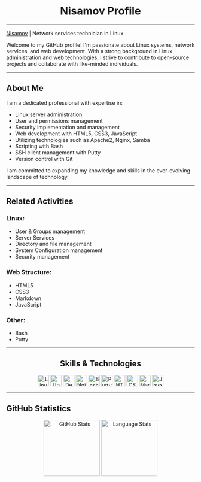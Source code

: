 <div align="center">
  <h1>Nisamov Profile</h1>
</div>

---

<div align="left">
  <p><a href="#">Nisamov</a> | Network services technician in Linux.</p>
  <p>Welcome to my GitHub profile! I'm passionate about Linux systems, network services, and web development. With a strong background in Linux administration and web technologies, I strive to contribute to open-source projects and collaborate with like-minded individuals.</p>
</div>

---

<h2 align="left">About Me</h2>

<div align="left">
  <p>I am a dedicated professional with expertise in:</p>
  <ul>
    <li>Linux server administration</li>
    <li>User and permissions management</li>
    <li>Security implementation and management</li>
    <li>Web development with HTML5, CSS3, JavaScript</li>
    <li>Utilizing technologies such as Apache2, Nginx, Samba</li>
    <li>Scripting with Bash</li>
    <li>SSH client management with Putty</li>
    <li>Version control with Git</li>
  </ul>
  <p>I am committed to expanding my knowledge and skills in the ever-evolving landscape of technology.</p>
</div>

---

<h2 align="left">Related Activities</h2>

<div align="left">
  <h3>Linux:</h3>
  <ul>
    <li>User & Groups management</li>
    <li>Server Services</li>
    <li>Directory and file management</li>
    <li>System Configuration management</li>
    <li>Security management</li>
  </ul>
  <h3>Web Structure:</h3>
  <ul>
    <li>HTML5</li>
    <li>CSS3</li>
    <li>Markdown</li>
    <li>JavaScript</li>
  </ul>
  <h3>Other:</h3>
  <ul>
    <li>Bash</li>
    <li>Putty</li>
  </ul>
</div>

---

<div align="center">
  <h2>Skills & Technologies</h2>
  <img src="https://cdn.jsdelivr.net/gh/devicons/devicon/icons/linux/linux-original.svg" height="30" alt="Linux logo" />
  <img src="https://cdn.jsdelivr.net/gh/devicons/devicon/icons/ubuntu/ubuntu-plain.svg" height="30" alt="Ubuntu logo" />
  <img src="https://cdn.jsdelivr.net/gh/devicons/devicon/icons/debian/debian-original.svg" height="30" alt="Debian logo" />
  <img src="https://cdn.jsdelivr.net/gh/devicons/devicon/icons/nginx/nginx-original.svg" height="30" alt="Nginx logo" />
  <img src="https://cdn.jsdelivr.net/gh/devicons/devicon/icons/bash/bash-original.svg" height="30" alt="Bash logo" />
  <img src="https://cdn.jsdelivr.net/gh/devicons/devicon/icons/putty/putty-original.svg" height="30" alt="Putty logo" />
  <img src="https://cdn.jsdelivr.net/gh/devicons/devicon/icons/html5/html5-original.svg" height="30" alt="HTML5 logo" />
  <img src="https://cdn.jsdelivr.net/gh/devicons/devicon/icons/css3/css3-original.svg" height="30" alt="CSS3 logo" />
  <img src="https://cdn.jsdelivr.net/gh/devicons/devicon/icons/markdown/markdown-original.svg" height="30" alt="Markdown logo" />
  <img src="https://cdn.jsdelivr.net/gh/devicons/devicon/icons/javascript/javascript-original.svg" height="30" alt="JavaScript logo" />
</div>

---

<h2 align="left">GitHub Statistics</h2>

<div align="center">
  <img src="https://github-readme-stats.vercel.app/api?username=Nisamov&hide_title=false&hide_rank=false&show_icons=true&include_all_commits=true&count_private=true&disable_animations=false&theme=dark&locale=en&hide_border=false" height="150" alt="GitHub Stats" />
  <img src="https://github-readme-stats.vercel.app/api/top-langs?username=Nisamov&locale=en&hide_title=false&layout=compact&card_width=320&langs_count=5&theme=dark&hide_border=false&custom_title=Language%20Stats" height="150" alt="Language Stats" />
</div>
